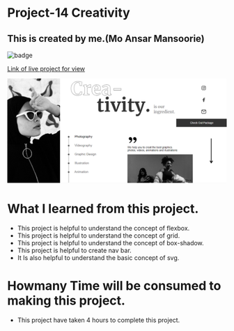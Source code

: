 # Project-14 Creativity

## This is created by me.(Mo Ansar Mansoorie)

![badge](https://img.shields.io/badge/project--14-Creativity-yellow)

[Link of live project for view]()

![View page](./view14.png)

# What I learned from this project.

- This project is helpful to understand the concept of flexbox.
- This project is helpful to understand the concept of grid.
- This project is helpful to understand the concept of box-shadow.
- This project is helpful to create nav bar.
- It Is also helpful to understand the basic concept of svg.

# Howmany Time will be consumed to making this project.

- This project have taken 4 hours to complete this project.